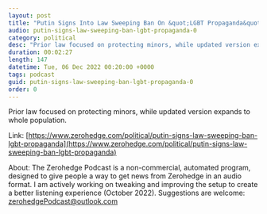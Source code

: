 ```yaml
---
layout: post
title: "Putin Signs Into Law Sweeping Ban On &quot;LGBT Propaganda&quot;"
audio: putin-signs-law-sweeping-ban-lgbt-propaganda-0
category: political
desc: "Prior law focused on protecting minors, while updated version expands to whole population."
duration: 00:02:27
length: 147
datetime: Tue, 06 Dec 2022 00:20:00 +0000
tags: podcast
guid: putin-signs-law-sweeping-ban-lgbt-propaganda-0
order: 0
---
```

Prior law focused on protecting minors, while updated version expands to whole population.

Link: [https://www.zerohedge.com/political/putin-signs-law-sweeping-ban-lgbt-propaganda](https://www.zerohedge.com/political/putin-signs-law-sweeping-ban-lgbt-propaganda)

About: The Zerohedge Podcast is a non-commercial, automated program, designed to give people a way to get news from Zerohedge in an audio format.  I am actively working on tweaking and improving the setup to create a better listening experience (October 2022).  Suggestions are welcome: [zerohedgePodcast@outlook.com](mailto:zerohedgePodcast@outlook.com)
